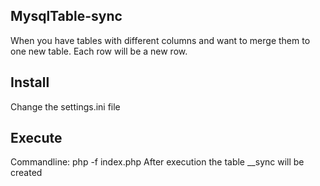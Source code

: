## MysqlTable-sync
When you have tables with different columns and want to merge them to one new table.
Each row will be a new row.

## Install
Change the settings.ini file

## Execute
Commandline:   php -f index.php
After execution the table __sync will be created